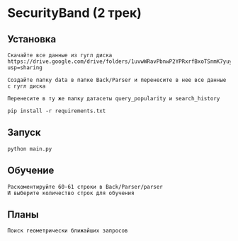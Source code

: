 # SecurityBand (2 трек)

## Установка

```
Скачайте все данные из гугл диска
https://drive.google.com/drive/folders/1uvwWRavPbnwP2YPRxrfBxoTSnmK7yuyc?usp=sharing
```
```
Создайте папку data в папке Back/Parser и перенесите в нее все данные с гугл диска
```
```
Перенесите в ту же папку датасеты query_popularity и search_history
```
```
pip install -r requirements.txt
```
## Запуск 
```
python main.py
```

## Обучение
```
Раскоментируйте 60-61 строки в Back/Parser/parser
И выберите количество строк для обучения
```

## Планы
```
Поиск геометрически ближайших запросов
```